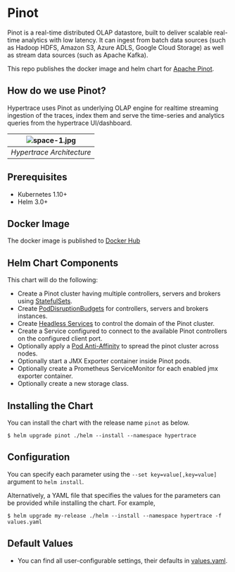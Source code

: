 # Pinot
Pinot is a real-time distributed OLAP datastore, built to deliver scalable real-time analytics with low latency. It can ingest from batch data sources (such as Hadoop HDFS, Amazon S3, Azure ADLS, Google Cloud Storage) as well as stream data sources (such as Apache Kafka). 

This repo publishes the docker image and helm chart for [Apache Pinot](https://pinot.apache.org/).

## How do we use Pinot?
Hypertrace uses Pinot as underlying OLAP engine for realtime streaming ingestion of the traces, index them and serve the time-series and analytics queries from the hypertrace UI/dashboard.

| ![space-1.jpg](https://hypertrace-docs.s3.amazonaws.com/HT-architecture.png) | 
|:--:| 
| *Hypertrace Architecture* |


## Prerequisites
* Kubernetes 1.10+
* Helm 3.0+

## Docker Image
The docker image is published to [Docker Hub](https://hub.docker.com/r/hypertrace/pinot)

## Helm Chart Components
This chart will do the following:

* Create a Pinot cluster having multiple controllers, servers and brokers using [StatefulSets](http://kubernetes.io/docs/concepts/abstractions/controllers/statefulsets/).
* Create [PodDisruptionBudgets](https://kubernetes.io/docs/tasks/configure-pod-container/configure-pod-disruption-budget/) for controllers, servers and brokers instances.
* Create [Headless Services](https://kubernetes.io/docs/concepts/services-networking/service/) to control the domain of the Pinot cluster.
* Create a Service configured to connect to the available Pinot controllers on the configured client port.
* Optionally apply a [Pod Anti-Affinity](https://kubernetes.io/docs/concepts/configuration/assign-pod-node/#inter-pod-affinity-and-anti-affinity-beta-feature) to spread the pinot cluster across nodes.
* Optionally start a JMX Exporter container inside Pinot pods.
* Optionally create a Prometheus ServiceMonitor for each enabled jmx exporter container.
* Optionally create a new storage class.

## Installing the Chart
You can install the chart with the release name `pinot` as below.

```console
$ helm upgrade pinot ./helm --install --namespace hypertrace
```

## Configuration
You can specify each parameter using the `--set key=value[,key=value]` argument to `helm install`.

Alternatively, a YAML file that specifies the values for the parameters can be provided while installing the chart. For example,

```console
$ helm upgrade my-release ./helm --install --namespace hypertrace -f values.yaml
```

## Default Values
- You can find all user-configurable settings, their defaults in [values.yaml](helm/values.yaml).
